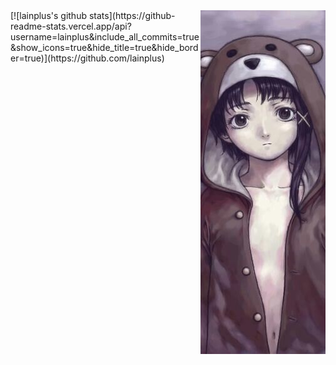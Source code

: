<img src="bear.jpg" align="right" />
[![lainplus's github stats](https://github-readme-stats.vercel.app/api?username=lainplus&include_all_commits=true&show_icons=true&hide_title=true&hide_border=true)](https://github.com/lainplus)
